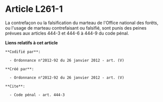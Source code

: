 # Article L261-1

La contrefaçon ou la falsification du marteau de l'Office national des forêts, ou l'usage de marteau contrefaisant ou
falsifié, sont punis des peines prévues aux articles 444-3 et 444-6 à 444-9 du code pénal.

**Liens relatifs à cet article**

	**Codifié par**:

	  - Ordonnance n°2012-92 du 26 janvier 2012 - art. (V)

	**Créé par**:

	  - Ordonnance n°2012-92 du 26 janvier 2012 - art. (V)

	**Cite**:

	  - Code pénal - art. 444-3

